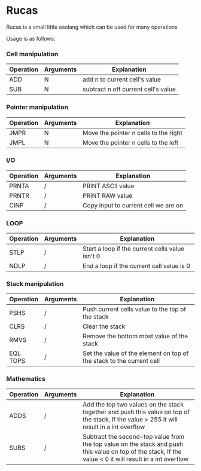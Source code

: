 # Rucas
Rucas is a small little esolang which can be used for many operations

Usage is as follows:

### Cell manipulation
| Operation | Arguments | Explanation |
| ----------- | ----------- | ----------- |
| ADD | N | add n to current cell's value |
| SUB |  N | subtract n  off current cell's value |

### Pointer manipulation
| Operation | Arguments | Explanation |
| ----------- | ----------- | ----------- |
| JMPR | N | Move the pointer n cells to the right |
| JMPL |  N | Move the pointer n cells to the left |

### I/O 
| Operation | Arguments | Explanation |
| ----------- | ----------- | ----------- |
| PRNTA | / | PRINT ASCII value |
| PRNTR | / | PRINT RAW value |
| CINP |  / | Copy input to current cell we are on |

### LOOP
| Operation | Arguments | Explanation |
| ----------- | ----------- | ----------- |
| STLP | / | Start a loop if the current cells value isn't 0  |
| NDLP | / | End a loop if the current cell value is 0 |


### Stack manipulation
| Operation | Arguments | Explanation |
| ----------- | ----------- | ----------- |
| PSHS | / | Push current cells value to the top of the stack  |
| CLRS | / | Clear the stack |
| RMVS | / | Remove the bottom most value of the stack |
| EQL TOPS | / | Set the value of the element on top of the stack to the current cell |

### Mathematics
| Operation | Arguments | Explanation |
| ----------- | ----------- | ----------- |
| ADDS | / | Add the top two values on the stack together and push this value on top of the stack, If the value > 255 it will result in a int overflow  |
| SUBS | / | Subtract the second-top value from the top value on the stack and push this value on top of the stack, If the value < 0 it will result in a int overflow   |

